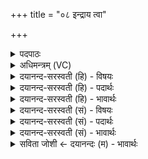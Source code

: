 +++
title = "०८ इन्द्राय त्वा"

+++
<details><summary>पदपाठः</summary>

इन्द्रा॑य। त्वा॒। वसु॑मत॒ इति॒ वसु॑ऽमते। रु॒द्रव॑त॒ इति॑ रु॒द्रऽव॑ते। स्वाहा॑। इन्द्रा॑य। त्वा॒। आ॒दि॒त्यव॑त॒ इत्या॑दि॒त्यऽव॑ते। स्वाहा॑। इन्द्रा॑य। त्वा॒। अ॒भि॒मा॒ति॒घ्न इत्य॑भिऽमाति॒घ्ने। स्वाहा॑। स॒वि॒त्रे। त्वा॒। ऋ॒भु॒मत॒ इत्यृ॑भु॒ऽमते॑। वि॒भु॒मत॒ इति॑ विभु॒ऽमते॑। वाज॑वत॒ इति॒ वाज॑ऽवते। स्वाहा॑। बृह॒स्पत॑ये। त्वा॒। वि॒श्वदे॑व्यावते। वि॒श्वेदे॑व्यवत॒ इति॑ वि॒श्वऽदे॑व्यऽवते। स्वाहा॑। ८।
</details>

<details><summary>अधिमन्त्रम् (VC)</summary>

- इन्द्रो देवता
- दीर्घतमा ऋषिः
- अष्टिः
- मध्यमः
</details>

<details><summary>दयानन्द-सरस्वती (हि) - विषयः</summary>

फिर स्त्री-पुरुषों को क्या करना चाहिये, इस विषय को अगले मन्त्र में कहा है ॥
</details>

<details><summary>दयानन्द-सरस्वती (हि) - पदार्थः</summary>

पदार्थान्वयभाषाः -  हे स्त्री वा पुरुष ! मैं (स्वाहा) सत्यवाणी से (वसुमते) बहुत धनयुक्त (इन्द्राय) उत्तम ऐश्वर्यवाले सन्तान के अर्थ (त्वा) तुझको (स्वाहा) उत्तम क्रिया से (आदित्यवते) समस्त विद्याओं की पण्डिताई से युक्त (रुद्रवते) बहुत प्राणों के बलवाले (इन्द्राय) दुःखनाशक सन्तान के लिये (त्वा) तुझको (स्वाहा) सत्यवाणी से (अभिमातिघ्ने) शत्रुओं को मारनेवाले (इन्द्राय) उत्तम ऐश्वर्य देनेवाले सन्तान के लिये (त्वा) तुझको (स्वाहा) सत्यक्रिया से (सवित्रे) सूर्यविद्या के ज्ञाता (ऋभुमते) अनेक बुद्धिमानों के साथी (विभुमते) विभु आकाशादि पदार्थों को जिसने जाना है, (वाजवते) पुष्कल अन्नवाले सन्तान के अर्थ (त्वा) तुझको और (स्वाहा) सत्यवाणी से (बृहस्पतये) बड़ी वेदरूपवाणी के रक्षक (विश्वदेव्यावते) समस्त विद्वानों के हितकारी पदार्थोंवाले सन्तान के लिये (त्वा) तुझको ग्रहण करता वा करती हूँ ॥८ ॥
</details>

<details><summary>दयानन्द-सरस्वती (हि) - भावार्थः</summary>

भावार्थभाषाः -  इस मन्त्र में भी (उप, यच्छामि) इन पदों की अनुवृत्ति आती है। जो स्त्री-पुरुष पृथिवी आदि वसुओं और चैत्रादि महीनों से अपने ऐश्वर्य को बढ़ाते हैं, वे विघ्नों को नष्ट कर बुद्धिमान् सन्तानों को प्राप्त होकर सबकी रक्षा करने को समर्थ होते हैं ॥८ ॥
</details>

<details><summary>दयानन्द-सरस्वती (सं) - विषयः</summary>

पुनः स्त्रीपुरुषैः किं कर्त्तव्यमित्याह ॥
</details>

<details><summary>दयानन्द-सरस्वती (सं) - पदार्थः</summary>

पदार्थान्वयभाषाः -  हे स्त्रि पुरुष ! वाऽहं स्वाहा वसुमत इन्द्राय त्वा स्वाहाऽऽदित्यवते रुद्रवत इन्द्राय त्वा स्वाहाऽभिमातिघ्न इन्द्राय त्वा स्वाहा सवित्र ऋभुमते विभुमते वाजवते त्वा स्वाहा बृहस्पतये विश्वदेव्यावते त्वोपयच्छमि ॥८ ॥
</details>

<details><summary>दयानन्द-सरस्वती (सं) - भावार्थः</summary>

भावार्थभाषाः -  अत्राप्युपयच्छामीति पदे अनुवर्त्तेते। ये स्त्रीपुरुषा वसुभिरादित्यैरैश्वर्यमुन्नयन्ति ते विघ्नान् हत्वा बुद्धिमतः सन्तानान् प्राप्य सर्वस्य रक्षां विधातुं शक्नुवन्ति ॥८ ॥
</details>

<details><summary>सविता जोशी ← दयानन्दः (म) - भावार्थः</summary>

भावार्थभाषाः -  या मंत्रात (उप यच्छामि) या पदांची अनुवृत्ती झालेली आहे. जे स्री-पुरुष पृथ्वी इत्यादी वसूद्वारे चैत्र वगैरे महिन्यात आपले ऐश्वर्य वाढवितात. त्याची संकटे नाहीशी होतात व त्यांनी बुद्धिमान संतान प्राप्ती होते, तसेच ते सर्वांचे रक्षणकर्ते बनण्यास समर्थ होतात.
</details>